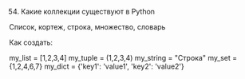 54. Какие коллекции существуют в Python

Список, кортеж, строка, множество, словарь

Как создать:

my_list = [1,2,3,4]
my_tuple = (1,2,3,4)
my_string = "Строка"
my_set = {1,2,4,6,7}
my_dict = {'key1': 'value1', 'key2': 'value2'}